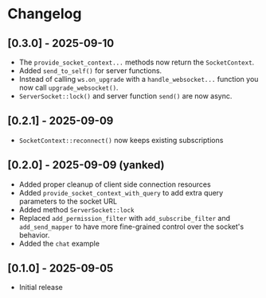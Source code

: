 # Changelog

## [0.3.0] - 2025-09-10

- The `provide_socket_context...` methods now return the `SocketContext`.
- Added `send_to_self()` for server functions.
- Instead of calling `ws.on_upgrade` with a `handle_websocket...` function you now call `upgrade_websocket()`.
- `ServerSocket::lock()` and server function `send()` are now async.

## [0.2.1] - 2025-09-09

- `SocketContext::reconnect()` now keeps existing subscriptions

## [0.2.0] - 2025-09-09 (yanked)

- Added proper cleanup of client side connection resources
- Added `provide_socket_context_with_query` to add extra query parameters to the socket URL
- Added method `ServerSocket::lock`
- Replaced `add_permission_filter` with `add_subscribe_filter` and `add_send_mapper` to have more
  fine-grained control over the socket's behavior.
- Added the `chat` example

## [0.1.0] - 2025-09-05

- Initial release
